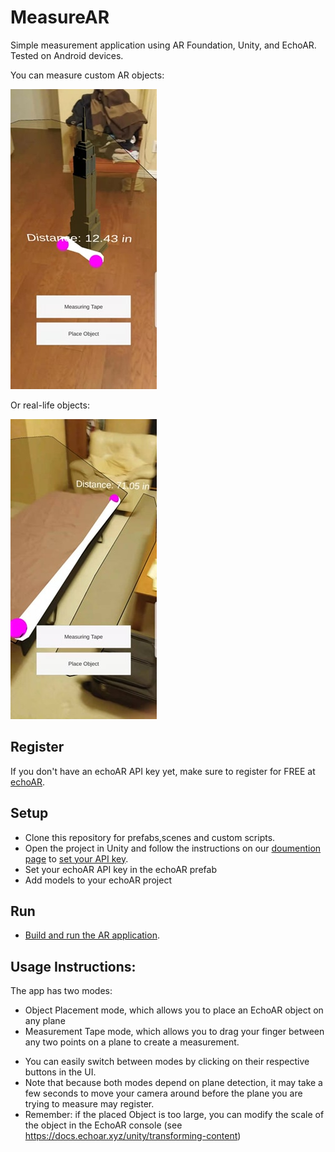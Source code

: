 # MeasureAR
Simple measurement application using AR Foundation, Unity, and EchoAR. Tested on Android devices.

You can measure custom AR objects:

![ar_measure](/Screenshots/AR_object_measure.jpg)

Or real-life objects:

![measure](/Screenshots/real_object_measure.jpg)


## Register
If you don't have an echoAR API key yet, make sure to register for FREE at [echoAR](https://console.echoar.xyz/#/auth/register).

## Setup
* Clone this repository for prefabs,scenes and custom scripts.
* Open the project in Unity and follow the instructions on our [doumention page](https://docs.echoar.xyz/unity/adding-ar-capabilities) to [set your API key](https://docs.echoar.xyz/unity/adding-ar-capabilities#3-set-you-api-key).
* Set your echoAR API key in the echoAR prefab
* Add models to your echoAR project

## Run
* [Build and run the AR application](https://docs.echoar.xyz/unity/adding-ar-capabilities#4-build-and-run-the-ar-application).

## Usage Instructions:
The app has two modes:
* Object Placement mode, which allows you to place an EchoAR object on any plane
* Measurement Tape mode, which allows you to drag your finger between any two points on a plane to create a measurement.

- You can easily switch between modes by clicking on their respective buttons in the UI. 
- Note that because both modes depend on plane detection, it may take a few seconds to move your camera around before the plane you are trying to measure may register.
- Remember: if the placed Object is too large, you can modify the scale of the object in the EchoAR console (see https://docs.echoar.xyz/unity/transforming-content)
